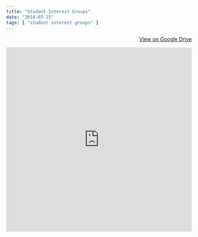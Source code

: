```yaml
---
title: "Student Interest Groups"
date: "2014-03-15"
tags: [ "student interest groups" ]
---
```

<div align="right">
	<p><a href="https://docs.google.com/document/d/1lO_vQjSFlLiV77H1CzK-a71yTIGmSBAMuW7vvOKIMgs/edit?usp=sharing" target="_blank" title="View document on Google Drive" class="btn btn-primary"><i class="glyphicon glyphicon-hdd"></i> View on Google Drive</a></p>
</div>
<iframe src="https://docs.google.com/document/d/1lO_vQjSFlLiV77H1CzK-a71yTIGmSBAMuW7vvOKIMgs/pub?embedded=true" width="100%" height="500" frameborder="0"></iframe>

